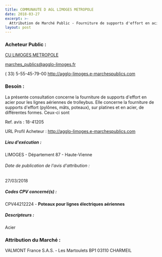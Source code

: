```yaml
---
title: COMMUNAUTE D AGL LIMOGES METROPOLE
date: 2018-03-27
excerpt: >-
  Attribution de Marché Public - Fourniture de supports d'effort en acier pour les lignes aériennes de trolleybus en 3 lots
layout: post
---
```


### Acheteur Public : 
<a href="/acheteur-137/siren-248719312"> CU LIMOGES METROPOLE</a><br/>



marches_publics@agglo-limoges.fr

( 33) 5-55-45-79-00
http://agglo-limoges.e-marchespublics.com
### Besoin :

La présente consultation concerne la fourniture de supports d'effort en acier pour les lignes aériennes de trolleybus. Elle concerne la fourniture de supports d'effort (pylônes, mâts, poteaux), sur platines et en acier, de différentes formes. Ceux-ci sont

Ref. avis : 18-41205

URL Profil Acheteur : http://agglo-limoges.e-marchespublics.com

##### Lieu d'exécution :

LIMOGES - Département 87 - Haute-Vienne

###### Date de publication de l'avis d'attribution : 
27/03/2018

##### Codes CPV concerné(s) :
CPV44212224 - **Poteaux pour lignes électriques aériennes** <br/>

##### Descripteurs :
Acier <br/>

### Attribution du Marché :
VALMONT France S.A.S. - Les Martoulets BP1 03110 CHARMEIL <br/>
